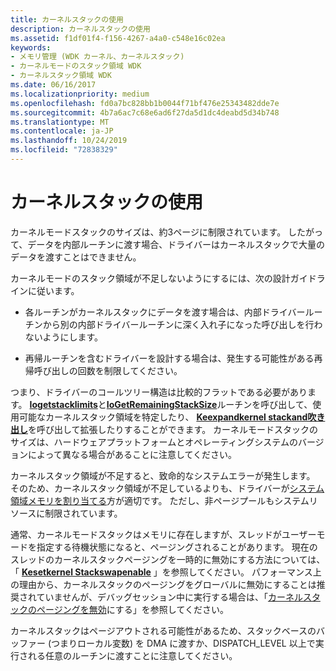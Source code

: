 ```yaml
---
title: カーネルスタックの使用
description: カーネルスタックの使用
ms.assetid: f1df01f4-f156-4267-a4a0-c548e16c02ea
keywords:
- メモリ管理 (WDK カーネル、カーネルスタック)
- カーネルモードのスタック領域 WDK
- カーネルスタック領域 WDK
ms.date: 06/16/2017
ms.localizationpriority: medium
ms.openlocfilehash: fd0a7bc828bb1b0044f71bf476e25343482dde7e
ms.sourcegitcommit: 4b7a6ac7c68e6ad6f27da5d1dc4deabd5d34b748
ms.translationtype: MT
ms.contentlocale: ja-JP
ms.lasthandoff: 10/24/2019
ms.locfileid: "72838329"
---
```

# <a name="using-the-kernel-stack"></a>カーネルスタックの使用





カーネルモードスタックのサイズは、約3ページに制限されています。 したがって、データを内部ルーチンに渡す場合、ドライバーはカーネルスタックで大量のデータを渡すことはできません。

カーネルモードのスタック領域が不足しないようにするには、次の設計ガイドラインに従います。

-   各ルーチンがカーネルスタックにデータを渡す場合は、内部ドライバールーチンから別の内部ドライバールーチンに深く入れ子になった呼び出しを行わないようにします。

-   再帰ルーチンを含むドライバーを設計する場合は、発生する可能性がある再帰呼び出しの回数を制限してください。

つまり、ドライバーのコールツリー構造は比較的フラットである必要があります。 [**Iogetstacklimits**](https://docs.microsoft.com/windows-hardware/drivers/ddi/wdm/nf-wdm-iogetstacklimits)と[**IoGetRemainingStackSize**](https://docs.microsoft.com/windows-hardware/drivers/ddi/wdm/nf-wdm-iogetremainingstacksize)ルーチンを呼び出して、使用可能なカーネルスタック領域を特定したり、 [**Keexpandkernel stackand吹き出し**](https://docs.microsoft.com/windows-hardware/drivers/ddi/ntddk/nf-ntddk-keexpandkernelstackandcallout)を呼び出して拡張したりすることができます。 カーネルモードスタックのサイズは、ハードウェアプラットフォームとオペレーティングシステムのバージョンによって異なる場合があることに注意してください。

カーネルスタック領域が不足すると、致命的なシステムエラーが発生します。 そのため、カーネルスタック領域が不足しているよりも、ドライバーが[システム領域メモリを割り当てる](allocating-system-space-memory.md)方が適切です。 ただし、非ページプールもシステムリソースに制限されています。

通常、カーネルモードスタックはメモリに存在しますが、スレッドがユーザーモードを指定する待機状態になると、ページングされることがあります。 現在のスレッドのカーネルスタックページングを一時的に無効にする方法については、「 [**Kesetkernel Stackswapenable**](https://docs.microsoft.com/windows-hardware/drivers/ddi/ntifs/nf-ntifs-kesetkernelstackswapenable) 」を参照してください。 パフォーマンス上の理由から、カーネルスタックのページングをグローバルに無効にすることは推奨されていませんが、デバッグセッション中に実行する場合は、「[カーネルスタックのページングを無効](https://docs.microsoft.com/windows-hardware/drivers/debugger/disable-paging-of-kernel-stacks)にする」を参照してください。

カーネルスタックはページアウトされる可能性があるため、スタックベースのバッファー (つまりローカル変数) を DMA に渡すか、DISPATCH_LEVEL 以上で実行される任意のルーチンに渡すことに注意してください。

